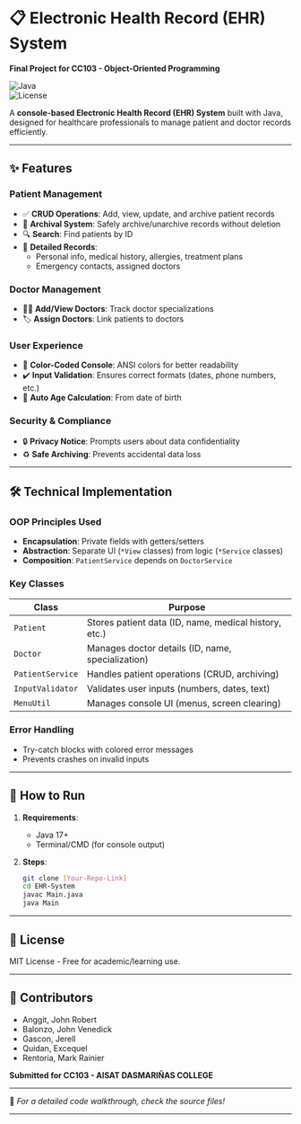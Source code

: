 # 📋 Electronic Health Record (EHR) System  
**Final Project for CC103 - Object-Oriented Programming**  

![Java](https://img.shields.io/badge/Java-17-blue)  
![License](https://img.shields.io/badge/License-MIT-green)  

A **console-based Electronic Health Record (EHR) System** built with Java, designed for healthcare professionals to manage patient and doctor records efficiently.  

---

## ✨ Features  

### **Patient Management**  
- ✅ **CRUD Operations**: Add, view, update, and archive patient records  
- 📂 **Archival System**: Safely archive/unarchive records without deletion  
- 🔍 **Search**: Find patients by ID  
- 📝 **Detailed Records**:  
  - Personal info, medical history, allergies, treatment plans  
  - Emergency contacts, assigned doctors  

### **Doctor Management**  
- 👨‍⚕️ **Add/View Doctors**: Track doctor specializations  
- 🏷️ **Assign Doctors**: Link patients to doctors  

### **User Experience**  
- 🎨 **Color-Coded Console**: ANSI colors for better readability  
- ✔️ **Input Validation**: Ensures correct formats (dates, phone numbers, etc.)  
- 📅 **Auto Age Calculation**: From date of birth  

### **Security & Compliance**  
- 🔒 **Privacy Notice**: Prompts users about data confidentiality  
- ♻️ **Safe Archiving**: Prevents accidental data loss  

---

## 🛠️ Technical Implementation  

### **OOP Principles Used**  
- **Encapsulation**: Private fields with getters/setters  
- **Abstraction**: Separate UI (`*View` classes) from logic (`*Service` classes)  
- **Composition**: `PatientService` depends on `DoctorService`  

### **Key Classes**  
| Class | Purpose |  
|-------|---------|  
| `Patient` | Stores patient data (ID, name, medical history, etc.) |  
| `Doctor` | Manages doctor details (ID, name, specialization) |  
| `PatientService` | Handles patient operations (CRUD, archiving) |  
| `InputValidator` | Validates user inputs (numbers, dates, text) |  
| `MenuUtil` | Manages console UI (menus, screen clearing) |  

### **Error Handling**  
- Try-catch blocks with colored error messages  
- Prevents crashes on invalid inputs  

---

## 🚀 How to Run  

1. **Requirements**:  
   - Java 17+  
   - Terminal/CMD (for console output)  

2. **Steps**:  
   ```bash
   git clone [Your-Repo-Link]  
   cd EHR-System  
   javac Main.java  
   java Main  
   ```

---

## 📜 License  
MIT License - Free for academic/learning use.  

---

## 👥 Contributors  
- Anggit, John Robert
- Balonzo, John Venedick
- Gascon, Jerell
- Quidan, Excequel
- Rentoria, Mark Rainier
  
**Submitted for CC103 - AISAT DASMARIÑAS COLLEGE**  

--- 

🔹 *For a detailed code walkthrough, check the source files!*  

---
